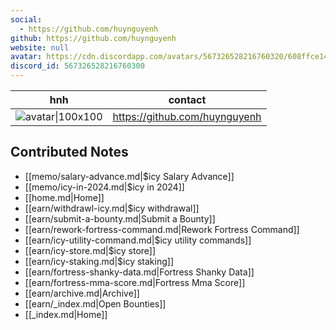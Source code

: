 ```yaml
---
social: 
  - https://github.com/huynguyenh
github: https://github.com/huynguyenh
website: null
avatar: https://cdn.discordapp.com/avatars/567326528216760320/608ffce140ad8830f6e2308763c7a127
discord_id: 567326528216760300
---
```

<div class="profile"/>

| hnh                                                                                                        | contact                       |
| ---------------------------------------------------------------------------------------------------------- | ----------------------------- |
| ![avatar\|100x100](https://cdn.discordapp.com/avatars/567326528216760320/608ffce140ad8830f6e2308763c7a127) | https://github.com/huynguyenh |

## Contributed Notes

- [[memo/salary-advance.md|$icy Salary Advance]]
- [[memo/icy-in-2024.md|$icy in 2024]]
- [[home.md|Home]]
- [[earn/withdrawl-icy.md|$icy withdrawal]]
- [[earn/submit-a-bounty.md|Submit a Bounty]]
- [[earn/rework-fortress-command.md|Rework Fortress Command]]
- [[earn/icy-utility-command.md|$icy utility commands]]
- [[earn/icy-store.md|$icy store]]
- [[earn/icy-staking.md|$icy staking]]
- [[earn/fortress-shanky-data.md|Fortress Shanky Data]]
- [[earn/fortress-mma-score.md|Fortress Mma Score]]
- [[earn/archive.md|Archive]]
- [[earn/_index.md|Open Bounties]]
- [[_index.md|Home]]
